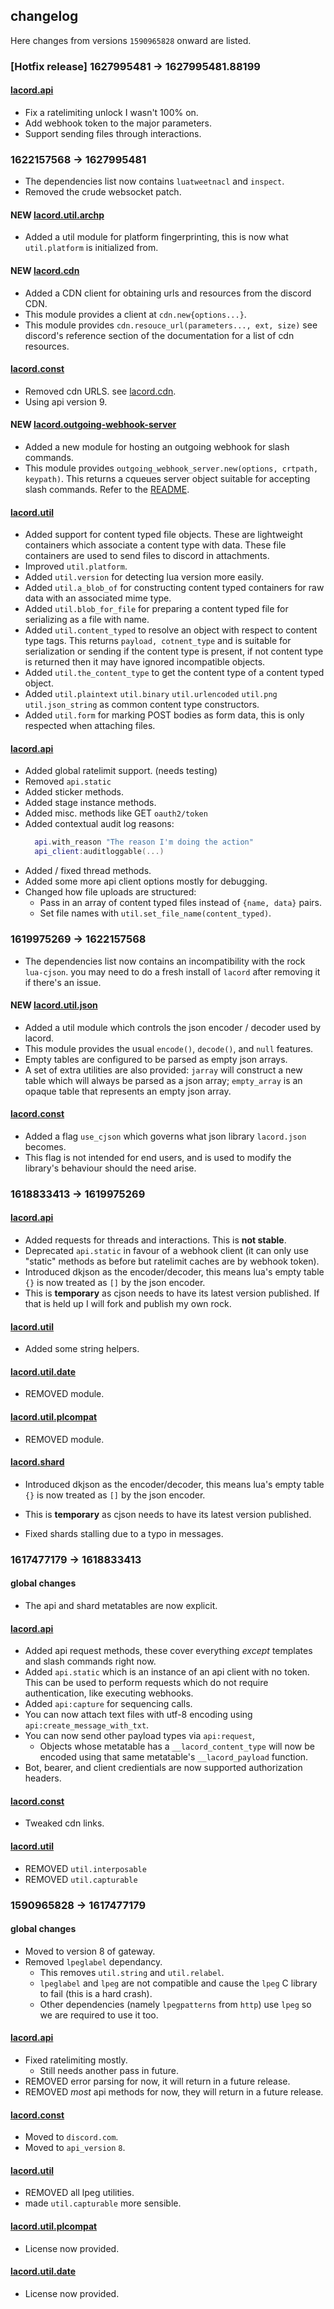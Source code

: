 ## changelog

Here changes from versions `1590965828` onward are listed.

### [Hotfix release] 1627995481 -> 1627995481.88199

#### [lacord.api](lua/lacord/api.lua)

- Fix a ratelimiting unlock I wasn't 100% on.
- Add webhook token to the major parameters.
- Support sending files through interactions.

### 1622157568 -> 1627995481

- The dependencies list now contains `luatweetnacl` and `inspect`.
- Removed the crude websocket patch.

#### NEW [lacord.util.archp](src/archp.c)

- Added a util module for platform fingerprinting, this is now what `util.platform` is initialized from.

#### NEW [lacord.cdn](lua/lacord/cdn.lua)

- Added a CDN client for obtaining urls and resources from the discord CDN.
- This module provides a client at `cdn.new{options...}`.
- This module provides `cdn.resouce_url(parameters..., ext, size)` see discord's reference section
  of the documentation for a list of cdn resources.

#### [lacord.const](lua/lacord/const.lua)

- Removed cdn URLS. see [lacord.cdn](lua/lacord/cdn.lua).
- Using api version 9.

#### NEW [lacord.outgoing-webhook-server](lua/lacord/outgoing-webhook-server.lua)

- Added a new module for hosting an outgoing webhook for slash commands.
- This module provides `outgoing_webhook_server.new(options, crtpath, keypath)`.
  This returns a cqueues server object suitable for accepting slash commands.
  Refer to the [README](README.md#slash-commands).



#### [lacord.util](lua/lacord/util/init.lua)

- Added support for content typed file objects.
  These are lightweight containers which associate a content type with data.
  These file containers are used to send files to discord in attachments.
- Improved `util.platform`.
- Added `util.version` for detecting lua version more easily.
- Added `util.a_blob_of` for constructing content typed containers for raw data with
  an associated mime type.
- Added `util.blob_for_file` for preparing a content typed file for serializing as a file with name.
- Added `util.content_typed` to resolve an object with respect to content type tags.
  This returns `payload, cotnent_type` and is suitable for serialization or sending if the content type is present, if not content type is returned then it may have ignored incompatible objects.
- Added `util.the_content_type` to get the content type of a content typed object.
- Added `util.plaintext` `util.binary` `util.urlencoded` `util.png` `util.json_string`
  as common content type constructors.
- Added `util.form` for marking POST bodies as form data, this is only respected when attaching files.

#### [lacord.api](lua/lacord/api.lua)

- Added global ratelimit support. (needs testing)
- Removed `api.static`
- Added sticker methods.
- Added stage instance methods.
- Added misc. methods like GET `oauth2/token`
- Added contextual audit log reasons:
  ```lua
    api.with_reason "The reason I'm doing the action"
    api_client:auditloggable(...)
  ```
- Added / fixed thread methods.
- Added some more api client options mostly for debugging.
- Changed how file uploads are structured:
  - Pass in an array of content typed files instead of `{name, data}` pairs.
  - Set file names with `util.set_file_name(content_typed)`.


### 1619975269 -> 1622157568

- The dependencies list now contains an incompatibility with the rock `lua-cjson`.
  you may need to do a fresh install of `lacord` after removing it if there's an issue.

#### NEW [lacord.util.json](lua/lacord/util/json.lua)

- Added a util module which controls the json encoder / decoder used by lacord.
- This module provides the usual `encode()`, `decode()`, and `null` features.
- Empty tables are configured to be parsed as empty json arrays.
- A set of extra utilities are also provided: `jarray` will construct a new table
  which will always be parsed as a json array; `empty_array` is an opaque table
  that represents an empty json array.

#### [lacord.const](lua/lacord/const.lua)

- Added a flag `use_cjson` which governs what json library `lacord.json` becomes.
- This flag is not intended for end users, and is used to modify the library's behaviour
  should the need arise.

### 1618833413 -> 1619975269

#### [lacord.api](lua/lacord/api.lua)

- Added requests for threads and interactions. This is **not stable**.
- Deprecated `api.static` in favour of a webhook client (it can only use "static" methods as before but ratelimit caches are by webhook token).
- Introduced dkjson as the encoder/decoder, this means lua's empty table `{}` is now treated as `[]` by the json encoder.
- This is **temporary** as cjson needs to have its latest version published. If that is held up I will fork and publish my own rock.

#### [lacord.util](lua/lacord/util/init.lua)

- Added some string helpers.

#### [lacord.util.date]()

- REMOVED module.

#### [lacord.util.plcompat]()

- REMOVED module.

#### [lacord.shard](lua/lacord/shard.lua)

- Introduced dkjson as the encoder/decoder, this means lua's empty table `{}` is now treated as `[]` by the json encoder.
- This is **temporary** as cjson needs to have its latest version published.

- Fixed shards stalling due to a typo in messages.

### 1617477179 -> 1618833413

#### global changes

- The api and shard metatables are now explicit.

#### [lacord.api](lua/lacord/api.lua)

- Added api request methods, these cover everything *except* templates and slash commands right now.
- Added `api.static` which is an instance of an api client with no token.
  This can be used to perform requests which do not require authentication, like executing webhooks.
- Added `api:capture` for sequencing calls.
- You can now attach text files with utf-8 encoding using `api:create_message_with_txt`.
- You can now send other payload types via `api:request`,
    - Objects whose metatable has a `__lacord_content_type` will now be encoded using that
      same metatable's `__lacord_payload` function.
- Bot, bearer, and client credientials are now supported authorization headers.

#### [lacord.const](lua/lacord/const.lua)

- Tweaked cdn links.

#### [lacord.util](lua/lacord/util/init.lua)

- REMOVED `util.interposable`
- REMOVED `util.capturable`


### 1590965828 -> 1617477179

#### global changes

- Moved to version 8 of gateway.
- Removed `lpeglabel` dependancy.
    - This removes `util.string` and `util.relabel`.
    - `lpeglabel` and `lpeg` are not compatible and cause the `lpeg` C library to fail (this is a hard crash).
    - Other dependencies (namely `lpegpatterns` from `http`) use `lpeg` so we are required to use it too.



#### [lacord.api](lua/lacord/api.lua)

- Fixed ratelimiting mostly.
    - Still needs another pass in future.
- REMOVED error parsing for now, it will return in a future release.
- REMOVED *most* api methods for now, they will return in a future release.

#### [lacord.const](lua/lacord/const.lua)

- Moved to `discord.com`.
- Moved to `api_version` `8`.

#### [lacord.util](lua/lacord/util/init.lua)

- REMOVED all lpeg utilities.
- made `util.capturable` more sensible.

#### [lacord.util.plcompat](lua/lacord/util/plcompat.lua)

- License now provided.

#### [lacord.util.date](lua/lacord/util/plcompat.lua)

- License now provided.